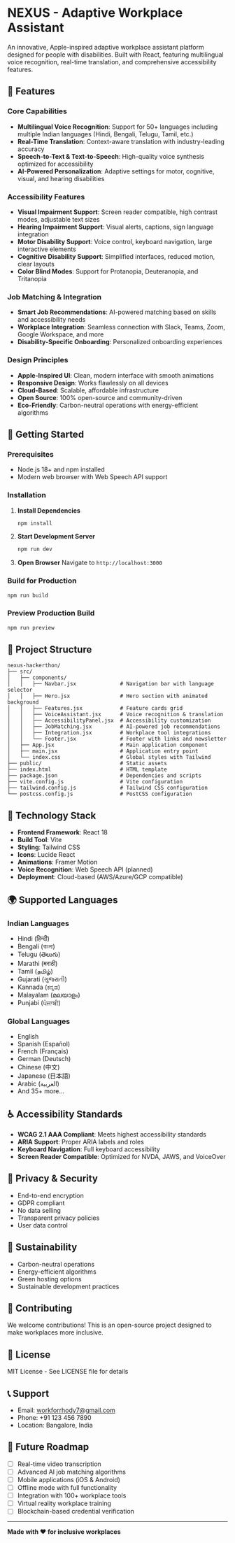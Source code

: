 
# NEXUS - Adaptive Workplace Assistant

An innovative, Apple-inspired adaptive workplace assistant platform designed for people with disabilities. Built with React, featuring multilingual voice recognition, real-time translation, and comprehensive accessibility features.

## 🌟 Features

### Core Capabilities
- **Multilingual Voice Recognition**: Support for 50+ languages including multiple Indian languages (Hindi, Bengali, Telugu, Tamil, etc.)
- **Real-Time Translation**: Context-aware translation with industry-leading accuracy
- **Speech-to-Text & Text-to-Speech**: High-quality voice synthesis optimized for accessibility
- **AI-Powered Personalization**: Adaptive settings for motor, cognitive, visual, and hearing disabilities

### Accessibility Features
- **Visual Impairment Support**: Screen reader compatible, high contrast modes, adjustable text sizes
- **Hearing Impairment Support**: Visual alerts, captions, sign language integration
- **Motor Disability Support**: Voice control, keyboard navigation, large interactive elements
- **Cognitive Disability Support**: Simplified interfaces, reduced motion, clear layouts
- **Color Blind Modes**: Support for Protanopia, Deuteranopia, and Tritanopia

### Job Matching & Integration
- **Smart Job Recommendations**: AI-powered matching based on skills and accessibility needs
- **Workplace Integration**: Seamless connection with Slack, Teams, Zoom, Google Workspace, and more
- **Disability-Specific Onboarding**: Personalized onboarding experiences

### Design Principles
- **Apple-Inspired UI**: Clean, modern interface with smooth animations
- **Responsive Design**: Works flawlessly on all devices
- **Cloud-Based**: Scalable, affordable infrastructure
- **Open Source**: 100% open-source and community-driven
- **Eco-Friendly**: Carbon-neutral operations with energy-efficient algorithms

## 🚀 Getting Started

### Prerequisites
- Node.js 18+ and npm installed
- Modern web browser with Web Speech API support

### Installation

1. **Install Dependencies**
   ```powershell
   npm install
   ```

2. **Start Development Server**
   ```powershell
   npm run dev
   ```

3. **Open Browser**
   Navigate to `http://localhost:3000`

### Build for Production
```powershell
npm run build
```

### Preview Production Build
```powershell
npm run preview
```

## 📁 Project Structure

```
nexus-hackerthon/
├── src/
│   ├── components/
│   │   ├── Navbar.jsx              # Navigation bar with language selector
│   │   ├── Hero.jsx                # Hero section with animated background
│   │   ├── Features.jsx            # Feature cards grid
│   │   ├── VoiceAssistant.jsx      # Voice recognition & translation
│   │   ├── AccessibilityPanel.jsx  # Accessibility customization
│   │   ├── JobMatching.jsx         # AI-powered job recommendations
│   │   ├── Integration.jsx         # Workplace tool integrations
│   │   └── Footer.jsx              # Footer with links and newsletter
│   ├── App.jsx                     # Main application component
│   ├── main.jsx                    # Application entry point
│   └── index.css                   # Global styles with Tailwind
├── public/                         # Static assets
├── index.html                      # HTML template
├── package.json                    # Dependencies and scripts
├── vite.config.js                  # Vite configuration
├── tailwind.config.js              # Tailwind CSS configuration
└── postcss.config.js               # PostCSS configuration
```

## 🎨 Technology Stack

- **Frontend Framework**: React 18
- **Build Tool**: Vite
- **Styling**: Tailwind CSS
- **Icons**: Lucide React
- **Animations**: Framer Motion
- **Voice Recognition**: Web Speech API (planned)
- **Deployment**: Cloud-based (AWS/Azure/GCP compatible)

## 🌍 Supported Languages

### Indian Languages
- Hindi (हिन्दी)
- Bengali (বাংলা)
- Telugu (తెలుగు)
- Marathi (मराठी)
- Tamil (தமிழ்)
- Gujarati (ગુજરાતી)
- Kannada (ಕನ್ನಡ)
- Malayalam (മലയാളം)
- Punjabi (ਪੰਜਾਬੀ)

### Global Languages
- English
- Spanish (Español)
- French (Français)
- German (Deutsch)
- Chinese (中文)
- Japanese (日本語)
- Arabic (العربية)
- And 35+ more...

## ♿ Accessibility Standards

- **WCAG 2.1 AAA Compliant**: Meets highest accessibility standards
- **ARIA Support**: Proper ARIA labels and roles
- **Keyboard Navigation**: Full keyboard accessibility
- **Screen Reader Compatible**: Optimized for NVDA, JAWS, and VoiceOver

## 🔐 Privacy & Security

- End-to-end encryption
- GDPR compliant
- No data selling
- Transparent privacy policies
- User data control

## 🌱 Sustainability

- Carbon-neutral operations
- Energy-efficient algorithms
- Green hosting options
- Sustainable development practices

## 🤝 Contributing

We welcome contributions! This is an open-source project designed to make workplaces more inclusive.

## 📄 License

MIT License - See LICENSE file for details

## 📞 Support

- Email: workforrhody7@gmail.com
- Phone: +91 123 456 7890
- Location: Bangalore, India

## 🎯 Future Roadmap

- [ ] Real-time video transcription
- [ ] Advanced AI job matching algorithms
- [ ] Mobile applications (iOS & Android)
- [ ] Offline mode with full functionality
- [ ] Integration with 100+ workplace tools
- [ ] Virtual reality workplace training
- [ ] Blockchain-based credential verification

---

**Made with ❤️ for inclusive workplaces**
